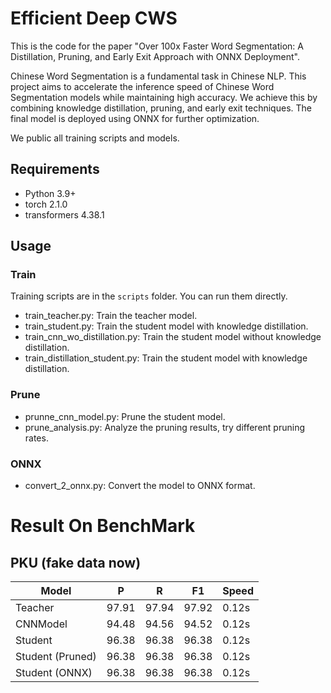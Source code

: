 # Efficient Deep CWS 

This is the code for the paper "Over 100x Faster Word Segmentation: A Distillation, Pruning, and
Early Exit Approach with ONNX Deployment".

Chinese Word Segmentation is a fundamental task in Chinese NLP. This project aims to accelerate the inference speed of Chinese Word Segmentation models while maintaining high accuracy. We achieve this by combining knowledge distillation, pruning, and early exit techniques. The final model is deployed using ONNX for further optimization.

We public all training scripts and models.

## Requirements

- Python 3.9+
- torch 2.1.0
- transformers 4.38.1

## Usage

### Train
Training scripts are in the `scripts` folder. You can run them directly.

- train_teacher.py: Train the teacher model.
- train_student.py: Train the student model with knowledge distillation.
- train_cnn_wo_distillation.py: Train the student model without knowledge distillation.
- train_distillation_student.py: Train the student model with knowledge distillation.

### Prune
- prunne_cnn_model.py: Prune the student model.
- prune_analysis.py: Analyze the pruning results, try different pruning rates.

### ONNX
- convert_2_onnx.py: Convert the model to ONNX format.

# Result On BenchMark

## PKU (fake data now)

| Model | P | R | F1 | Speed |
| --- | --- | --- | --- | --- |
| Teacher | 97.91 | 97.94 | 97.92 | 0.12s |
| CNNModel|94.48 | 94.56 | 94.52 | 0.12s |
| Student | 96.38 | 96.38 | 96.38 | 0.12s |
| Student (Pruned) | 96.38 | 96.38 | 96.38 | 0.12s |
| Student (ONNX) | 96.38 | 96.38 | 96.38 | 0.12s |
